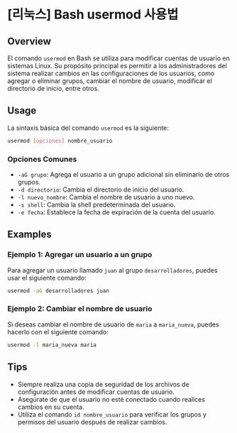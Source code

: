 # [리눅스] Bash usermod 사용법

## Overview
El comando `usermod` en Bash se utiliza para modificar cuentas de usuario en sistemas Linux. Su propósito principal es permitir a los administradores del sistema realizar cambios en las configuraciones de los usuarios, como agregar o eliminar grupos, cambiar el nombre de usuario, modificar el directorio de inicio, entre otros.

## Usage
La sintaxis básica del comando `usermod` es la siguiente:

```bash
usermod [opciones] nombre_usuario
```

### Opciones Comunes
- `-aG grupo`: Agrega el usuario a un grupo adicional sin eliminarlo de otros grupos.
- `-d directorio`: Cambia el directorio de inicio del usuario.
- `-l nuevo_nombre`: Cambia el nombre de usuario a uno nuevo.
- `-s shell`: Cambia la shell predeterminada del usuario.
- `-e fecha`: Establece la fecha de expiración de la cuenta del usuario.

## Examples
### Ejemplo 1: Agregar un usuario a un grupo
Para agregar un usuario llamado `juan` al grupo `desarrolladores`, puedes usar el siguiente comando:

```bash
usermod -aG desarrolladores juan
```

### Ejemplo 2: Cambiar el nombre de usuario
Si deseas cambiar el nombre de usuario de `maria` a `maria_nueva`, puedes hacerlo con el siguiente comando:

```bash
usermod -l maria_nueva maria
```

## Tips
- Siempre realiza una copia de seguridad de los archivos de configuración antes de modificar cuentas de usuario.
- Asegúrate de que el usuario no esté conectado cuando realices cambios en su cuenta.
- Utiliza el comando `id nombre_usuario` para verificar los grupos y permisos del usuario después de realizar cambios.